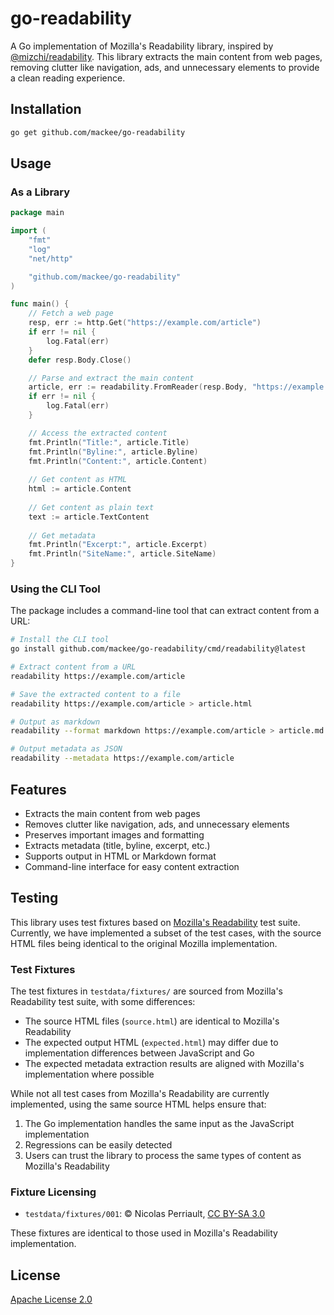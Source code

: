 # go-readability

A Go implementation of Mozilla's Readability library, inspired by [@mizchi/readability](https://github.com/mizchi/readability). This library extracts the main content from web pages, removing clutter like navigation, ads, and unnecessary elements to provide a clean reading experience.

## Installation

```bash
go get github.com/mackee/go-readability
```

## Usage

### As a Library

```go
package main

import (
	"fmt"
	"log"
	"net/http"

	"github.com/mackee/go-readability"
)

func main() {
	// Fetch a web page
	resp, err := http.Get("https://example.com/article")
	if err != nil {
		log.Fatal(err)
	}
	defer resp.Body.Close()

	// Parse and extract the main content
	article, err := readability.FromReader(resp.Body, "https://example.com/article")
	if err != nil {
		log.Fatal(err)
	}

	// Access the extracted content
	fmt.Println("Title:", article.Title)
	fmt.Println("Byline:", article.Byline)
	fmt.Println("Content:", article.Content)
	
	// Get content as HTML
	html := article.Content
	
	// Get content as plain text
	text := article.TextContent
	
	// Get metadata
	fmt.Println("Excerpt:", article.Excerpt)
	fmt.Println("SiteName:", article.SiteName)
}
```

### Using the CLI Tool

The package includes a command-line tool that can extract content from a URL:

```bash
# Install the CLI tool
go install github.com/mackee/go-readability/cmd/readability@latest

# Extract content from a URL
readability https://example.com/article

# Save the extracted content to a file
readability https://example.com/article > article.html

# Output as markdown
readability --format markdown https://example.com/article > article.md

# Output metadata as JSON
readability --metadata https://example.com/article
```

## Features

- Extracts the main content from web pages
- Removes clutter like navigation, ads, and unnecessary elements
- Preserves important images and formatting
- Extracts metadata (title, byline, excerpt, etc.)
- Supports output in HTML or Markdown format
- Command-line interface for easy content extraction

## Testing

This library uses test fixtures based on [Mozilla's Readability](https://github.com/mozilla/readability) test suite. Currently, we have implemented a subset of the test cases, with the source HTML files being identical to the original Mozilla implementation.

### Test Fixtures

The test fixtures in `testdata/fixtures/` are sourced from Mozilla's Readability test suite, with some differences:

- The source HTML files (`source.html`) are identical to Mozilla's Readability
- The expected output HTML (`expected.html`) may differ due to implementation differences between JavaScript and Go
- The expected metadata extraction results are aligned with Mozilla's implementation where possible

While not all test cases from Mozilla's Readability are currently implemented, using the same source HTML helps ensure that:

1. The Go implementation handles the same input as the JavaScript implementation
2. Regressions can be easily detected
3. Users can trust the library to process the same types of content as Mozilla's Readability

### Fixture Licensing

- `testdata/fixtures/001`: © Nicolas Perriault, [CC BY-SA 3.0](http://creativecommons.org/licenses/by-sa/3.0/)

These fixtures are identical to those used in Mozilla's Readability implementation.

## License

[Apache License 2.0](LICENSE)
